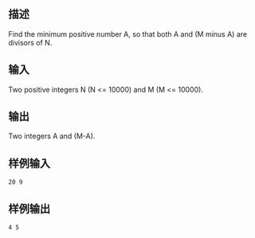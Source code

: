 ## 描述


Find the minimum positive number A, so that both A and (M minus A) are divisors of N.

## 输入


Two positive integers N (N <= 10000) and M (M <= 10000).

## 输出


Two integers A and (M-A).

## 样例输入


```
20 9
```


## 样例输出


```
4 5
```



